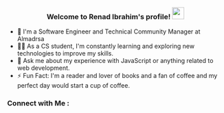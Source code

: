 
<h3 align="center">
  Welcome to Renad Ibrahim's profile!
   <img src="https://media.giphy.com/media/hvRJCLFzcasrR4ia7z/giphy.gif" width="28">
</h3>


- 🏢 I'm a Software Engineer and Technical Community Manager at Almadrsa
- 👨‍💻 As a CS student, I'm constantly learning and exploring new technologies to improve my skills.
- 💬 Ask me about my experience with JavaScript or anything related to web development.
- ⚡ Fun Fact: I'm a reader and lover of books and a fan of coffee and my perfect day would start a cup of coffee.

### Connect with Me :

<a href="www.linkedin.com/in/renad-ibrahim-843b81199" target="_blank"></a>
